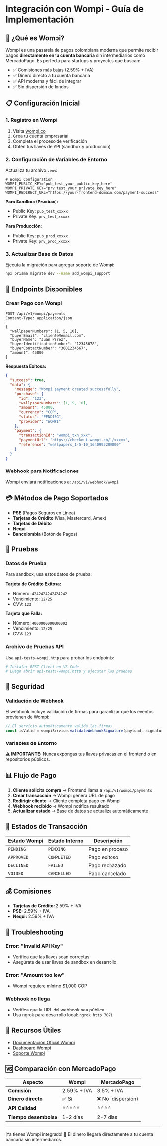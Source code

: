 # Integración con Wompi - Guía de Implementación

## 🚀 ¿Qué es Wompi?

Wompi es una pasarela de pagos colombiana moderna que permite recibir pagos **directamente en tu cuenta bancaria** sin intermediarios como MercadoPago. Es perfecta para startups y proyectos que buscan:

- ✅ Comisiones más bajas (2.59% + IVA)
- ✅ Dinero directo a tu cuenta bancaria
- ✅ API moderna y fácil de integrar
- ✅ Sin dispersión de fondos

## 📋 Configuración Inicial

### 1. Registro en Wompi

1. Visita [wompi.co](https://wompi.co)
2. Crea tu cuenta empresarial
3. Completa el proceso de verificación
4. Obtén tus llaves de API (sandbox y producción)

### 2. Configuración de Variables de Entorno

Actualiza tu archivo `.env`:

```env
# Wompi Configuration
WOMPI_PUBLIC_KEY="pub_test_your_public_key_here"
WOMPI_PRIVATE_KEY="prv_test_your_private_key_here"
WOMPI_REDIRECT_URL="https://your-frontend-domain.com/payment-success"
```

**Para Sandbox (Pruebas):**

- Public Key: `pub_test_xxxxx`
- Private Key: `prv_test_xxxxx`

**Para Producción:**

- Public Key: `pub_prod_xxxxx`
- Private Key: `prv_prod_xxxxx`

### 3. Actualizar Base de Datos

Ejecuta la migración para agregar soporte de Wompi:

```bash
npx prisma migrate dev --name add_wompi_support
```

## 🔧 Endpoints Disponibles

### Crear Pago con Wompi

```http
POST /api/v1/wompi/payments
Content-Type: application/json

{
  "wallpaperNumbers": [1, 5, 10],
  "buyerEmail": "cliente@email.com",
  "buyerName": "Juan Pérez",
  "buyerIdentificationNumber": "12345678",
  "buyerContactNumber": "3001234567",
  "amount": 45000
}
```

**Respuesta Exitosa:**

```json
{
  "success": true,
  "data": {
    "message": "Wompi payment created successfully",
    "purchase": {
      "id": "123",
      "wallpaperNumbers": [1, 5, 10],
      "amount": 45000,
      "currency": "COP",
      "status": "PENDING",
      "provider": "WOMPI"
    },
    "payment": {
      "transactionId": "wompi_txn_xxx",
      "paymentUrl": "https://checkout.wompi.co/l/xxxxx",
      "reference": "wallpapers_1-5-10_1640995200000"
    }
  }
}
```

### Webhook para Notificaciones

Wompi enviará notificaciones a: `/api/v1/webhook/wompi`

## 💳 Métodos de Pago Soportados

- **PSE** (Pagos Seguros en Línea)
- **Tarjetas de Crédito** (Visa, Mastercard, Amex)
- **Tarjetas de Débito**
- **Nequi**
- **Bancolombia** (Botón de Pagos)

## 🧪 Pruebas

### Datos de Prueba

Para sandbox, usa estos datos de prueba:

**Tarjeta de Crédito Exitosa:**

- Número: `4242424242424242`
- Vencimiento: `12/25`
- CVV: `123`

**Tarjeta que Falla:**

- Número: `4000000000000002`
- Vencimiento: `12/25`
- CVV: `123`

### Archivo de Pruebas API

Usa `api-tests-wompi.http` para probar los endpoints:

```bash
# Instalar REST Client en VS Code
# Luego abrir api-tests-wompi.http y ejecutar las pruebas
```

## 🔐 Seguridad

### Validación de Webhook

El webhook incluye validación de firmas para garantizar que los eventos provienen de Wompi:

```typescript
// El servicio automáticamente valida las firmas
const isValid = wompiService.validateWebhookSignature(payload, signature);
```

### Variables de Entorno

**⚠️ IMPORTANTE:** Nunca expongas tus llaves privadas en el frontend o en repositorios públicos.

## 📊 Flujo de Pago

1. **Cliente solicita compra** → Frontend llama a `/api/v1/wompi/payments`
2. **Crear transacción** → Wompi genera URL de pago
3. **Redirigir cliente** → Cliente completa pago en Wompi
4. **Webhook recibido** → Wompi notifica resultado
5. **Actualizar estado** → Base de datos se actualiza automáticamente

## 🔄 Estados de Transacción

| Estado Wompi | Estado Interno | Descripción     |
| ------------ | -------------- | --------------- |
| `PENDING`    | `PENDING`      | Pago en proceso |
| `APPROVED`   | `COMPLETED`    | Pago exitoso    |
| `DECLINED`   | `FAILED`       | Pago rechazado  |
| `VOIDED`     | `CANCELLED`    | Pago cancelado  |

## 💰 Comisiones

- **Tarjetas de Crédito:** 2.59% + IVA
- **PSE:** 2.59% + IVA
- **Nequi:** 2.59% + IVA

## 🚨 Troubleshooting

### Error: "Invalid API Key"

- Verifica que las llaves sean correctas
- Asegúrate de usar llaves de sandbox en desarrollo

### Error: "Amount too low"

- Wompi requiere mínimo $1,000 COP

### Webhook no llega

- Verifica que la URL del webhook sea pública
- Usa ngrok para desarrollo local: `ngrok http 7071`

## 🔗 Recursos Útiles

- [Documentación Oficial Wompi](https://docs.wompi.co)
- [Dashboard Wompi](https://wompi.co/dashboard)
- [Soporte Wompi](mailto:soporte@wompi.co)

## 🆚 Comparación con MercadoPago

| Aspecto               | Wompi       | MercadoPago        |
| --------------------- | ----------- | ------------------ |
| **Comisión**          | 2.59% + IVA | 3.5% + IVA         |
| **Dinero directo**    | ✅ Sí       | ❌ No (dispersión) |
| **API Calidad**       | ⭐⭐⭐⭐⭐  | ⭐⭐⭐⭐           |
| **Tiempo desembolso** | 1-2 días    | 2-7 días           |

---

¡Ya tienes Wompi integrado! 🎉 El dinero llegará directamente a tu cuenta bancaria sin intermediarios.
